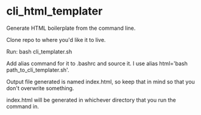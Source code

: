 cli_html_templater
==================

Generate HTML boilerplate from the command line.

Clone repo to where you'd like it to live.

Run: bash cli_templater.sh

Add alias command for it to .bashrc and source it.
I use alias html='bash path_to_cli_templater.sh'.

Output file generated is named index.html, so keep that in mind so that you don't overwrite something.

index.html will be generated in whichever directory that you run the command in.
